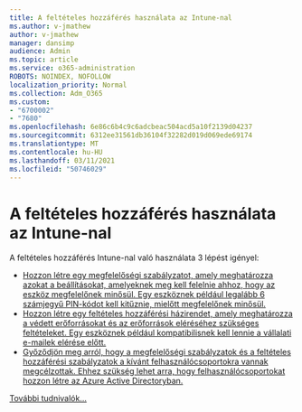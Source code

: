 ```yaml
---
title: A feltételes hozzáférés használata az Intune-nal
ms.author: v-jmathew
author: v-jmathew
manager: dansimp
audience: Admin
ms.topic: article
ms.service: o365-administration
ROBOTS: NOINDEX, NOFOLLOW
localization_priority: Normal
ms.collection: Adm_O365
ms.custom:
- "6700002"
- "7680"
ms.openlocfilehash: 6e86c6b4c9c6adcbeac504acd5a10f2139d04237
ms.sourcegitcommit: 6312ee31561db36104f32282d019d069ede69174
ms.translationtype: MT
ms.contentlocale: hu-HU
ms.lasthandoff: 03/11/2021
ms.locfileid: "50746029"
---
```

# <a name="using-conditional-access-with-intune"></a>A feltételes hozzáférés használata az Intune-nal

A feltételes hozzáférés Intune-nal való használata 3 lépést igényel:

- [Hozzon létre egy megfelelőségi szabályzatot, amely meghatározza azokat a beállításokat, amelyeknek meg kell felelnie ahhoz, hogy az eszköz megfelelőnek minősül. Egy eszköznek például legalább 6 számjegyű PIN-kódot kell kitűznie, mielőtt megfelelőnek minősül.](https://docs.microsoft.com/mem/intune/protect/create-compliance-policy)
- [Hozzon létre egy feltételes hozzáférési házirendet, amely meghatározza a védett erőforrásokat és az erőforrások eléréséhez szükséges feltételeket. Egy eszköznek például kompatibilisnek kell lennie a vállalati e-mailek elérése előtt.](https://docs.microsoft.com/mem/intune/protect/tutorial-protect-email-on-unmanaged-devices#create-conditional-access-policies)
- [Győződjön meg arról, hogy a megfelelőségi szabályzatok és a feltételes hozzáférési szabályzatok a kívánt felhasználócsoportokra vannak megcélzottak. Ehhez szükség lehet arra, hogy felhasználócsoportokat hozzon létre az Azure Active Directoryban.](https://docs.microsoft.com/troubleshoot/mem/intune/troubleshoot-conditional-access)

[További tudnivalók...](https://docs.microsoft.com/mem/intune/protect/device-compliance-get-started)
